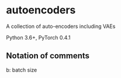 # autoencoders
A collection of auto-encoders including VAEs 

Python 3.6+, PyTorch 0.4.1


## Notation of comments
b: batch size
